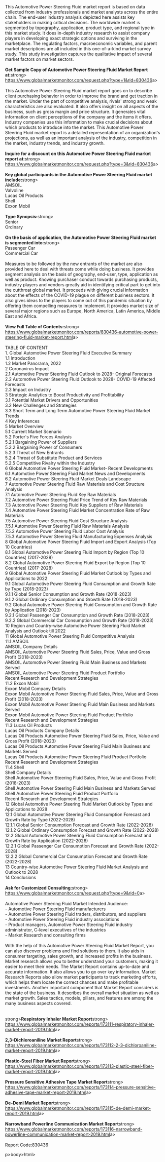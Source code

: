 <html><body><p><br /><br />This Automotive Power Steering Fluid market report is based on data collected from industry professionals and market analysts across the entire chain. The end-user industry analysis depicted here assists key stakeholders in making critical decisions. The worldwide market is segmented by topography, application, product type, and regional type in this market study. It does in-depth industry research to assist company players in developing exact strategic options and surviving in the marketplace. The regulating factors, macroeconomic variables, and parent market descriptions are all included in this one-of-a-kind market survey study. This study investigation captures the qualitative impact of several market factors on market sectors.<br /><br /><strong>Get Sample Copy of Automotive Power Steering Fluid Market Report at:</strong>strong><br /><a href="https://www.globalmarketmonitor.com/request.php?type=1&amp;rid=830436">https://www.globalmarketmonitor.com/request.php?type=1&amp;rid=830436</a>a><br /><br />This Automotive Power Steering Fluid market report goes on to describe client purchasing behavior in order to improve the brand and get traction in the market. Under the part of competitive analysis, rivals' strong and weak characteristics are also evaluated. It also offers insight on all aspects of the business, such as gross margin and price structure. It generates vital information on client perceptions of the company and the items it offers. Industry companies use this information to make crucial decisions about which products to introduce into the market. This Automotive Power Steering Fluid market report is a detailed representation of an organization's projections, as well as an important analysis of the industry, competition in the market, industry trends, and industry growth.<br /><br /><strong>Inquire for a discount on this Automotive Power Steering Fluid market report at:</strong>strong><br /><a href="https://www.globalmarketmonitor.com/request.php?type=3&amp;rid=830436">https://www.globalmarketmonitor.com/request.php?type=3&amp;rid=830436</a>a><br /><br /><strong>Key global participants in the Automotive Power Steering Fluid market include:</strong>strong><br /> AMSOIL <br />Valvoline <br />Lucas Oil Products <br />Shell <br />Exxon Mobil <br /><br /><strong>Type Synopsis:</strong>strong><br />Senior <br />Ordinary <br /><br /><strong>On the basis of application, the Automotive Power Steering Fluid market is segmented into:</strong>strong><br />Passenger Car <br />Commercial Car <br /><br />Measures to be followed by the new entrants of the market are also provided here to deal with threats come while doing business. It provides segment analysis on the basis of geography, end-user, type, application as well as product. Knowing purchaser conduct towards purchasing products, industry players and vendors greatly aid in identifying critical part to get into the cutthroat global market. It proceeds with giving crucial information about the effects of the COVID-19 plague on different business sectors. It also gives ideas to the players to come out of this pandemic situation by offering them compelling measures to implement. It provides market size of several major regions such as Europe, North America, Latin America, Middle East and Africa. <br /><br /><strong>View Full Table of Contents:</strong>strong><br /><a href="https://www.globalmarketmonitor.com/reports/830436-automotive-power-steering-fluid-market-report.html">https://www.globalmarketmonitor.com/reports/830436-automotive-power-steering-fluid-market-report.html</a>a><br /><br />TABLE OF CONTENT<br />1. Global Automotive Power Steering Fluid Executive Summary<br />1.1 Introduction<br />1.2 Market Panorama, 2022<br />2 Coronavirus Impact<br />2.1 Automotive Power Steering Fluid Outlook to 2028- Original Forecasts<br />2.2 Automotive Power Steering Fluid Outlook to 2028- COVID-19 Affected Forecasts<br />2.3 Impact on Industry<br />3 Strategic Analytics to Boost Productivity and Profitability<br />3.1 Potential Market Drivers and Opportunities<br />3.2 New Challenges and Strategies<br />3.3 Short Term and Long Term Automotive Power Steering Fluid Market Trends<br />4 Key Inferences<br />5 Market Overview<br />5.1 Current Market Scenario<br />5.2 Porter's Five Forces Analysis<br />5.2.1 Bargaining Power of Suppliers<br />5.2.2 Bargaining Power of Consumers<br />5.2.3 Threat of New Entrants<br />5.2.4 Threat of Substitute Product and Services<br />5.2.5 Competitive Rivalry within the Industry<br />6 Global Automotive Power Steering Fluid Market- Recent Developments<br />6.1 Automotive Power Steering Fluid Market News and Developments<br />6.2 Automotive Power Steering Fluid Market Deals Landscape<br />7 Automotive Power Steering Fluid Raw Materials and Cost Structure Analysis<br />7.1 Automotive Power Steering Fluid Key Raw Materials<br />7.2 Automotive Power Steering Fluid Price Trend of Key Raw Materials<br />7.3 Automotive Power Steering Fluid Key Suppliers of Raw Materials<br />7.4 Automotive Power Steering Fluid Market Concentration Rate of Raw Materials<br />7.5 Automotive Power Steering Fluid Cost Structure Analysis<br />7.5.1 Automotive Power Steering Fluid Raw Materials Analysis<br />7.5.2 Automotive Power Steering Fluid Labor Cost Analysis<br />7.5.3 Automotive Power Steering Fluid Manufacturing Expenses Analysis<br />8 Global Automotive Power Steering Fluid Import and Export Analysis (Top 10 Countries)<br />8.1 Global Automotive Power Steering Fluid Import by Region (Top 10 Countries) (2017-2028)<br />8.2 Global Automotive Power Steering Fluid Export by Region (Top 10 Countries) (2017-2028)<br />9 Global Automotive Power Steering Fluid Market Outlook by Types and Applications to 2022<br />9.1 Global Automotive Power Steering Fluid Consumption and Growth Rate by Type (2018-2023)<br />9.1.1 Global Senior Consumption and Growth Rate (2018-2023)<br />9.1.2 Global Ordinary Consumption and Growth Rate (2018-2023)<br />9.2 Global Automotive Power Steering Fluid Consumption and Growth Rate by Application (2018-2023)<br />9.2.1  Global Passenger Car Consumption and Growth Rate (2018-2023)<br />9.2.2  Global Commercial Car Consumption and Growth Rate (2018-2023)<br />10 Region and Country-wise Automotive Power Steering Fluid Market Analysis and Outlook till 2022<br />11 Global Automotive Power Steering Fluid Competitive Analysis<br />11.1 AMSOIL<br />AMSOIL Company Details<br />AMSOIL Automotive Power Steering Fluid Sales, Price, Value and Gross Profit (2018-2023)<br />AMSOIL Automotive Power Steering Fluid Main Business and Markets Served<br />AMSOIL Automotive Power Steering Fluid Product Portfolio<br />Recent Research and Development Strategies<br />11.2 Exxon Mobil<br />Exxon Mobil Company Details<br />Exxon Mobil Automotive Power Steering Fluid Sales, Price, Value and Gross Profit (2018-2023)<br />Exxon Mobil Automotive Power Steering Fluid Main Business and Markets Served<br />Exxon Mobil Automotive Power Steering Fluid Product Portfolio<br />Recent Research and Development Strategies<br />11.3 Lucas Oil Products<br />Lucas Oil Products Company Details<br />Lucas Oil Products Automotive Power Steering Fluid Sales, Price, Value and Gross Profit (2018-2023)<br />Lucas Oil Products Automotive Power Steering Fluid Main Business and Markets Served<br />Lucas Oil Products Automotive Power Steering Fluid Product Portfolio<br />Recent Research and Development Strategies<br />11.4 Shell<br />Shell Company Details<br />Shell Automotive Power Steering Fluid Sales, Price, Value and Gross Profit (2018-2023)<br />Shell Automotive Power Steering Fluid Main Business and Markets Served<br />Shell Automotive Power Steering Fluid Product Portfolio<br />Recent Research and Development Strategies<br />12 Global Automotive Power Steering Fluid Market Outlook by Types and Applications to 2028<br />12.1 Global Automotive Power Steering Fluid Consumption Forecast and Growth Rate by Type (2022-2028)<br />12.1.1 Global Senior Consumption Forecast and Growth Rate (2022-2028)<br />12.1.2 Global Ordinary Consumption Forecast and Growth Rate (2022-2028)<br />12.2 Global Automotive Power Steering Fluid Consumption Forecast and Growth Rate by Application (2022-2028)<br />12.2.1 Global Passenger Car Consumption Forecast and Growth Rate (2022-2028)<br />12.2.2 Global Commercial Car Consumption Forecast and Growth Rate (2022-2028)<br />13 Country-wise Automotive Power Steering Fluid Market Analysis and Outlook to 2028<br />14 Conclusions<br /><br /><strong>Ask for Customized Consulting:</strong>strong><br /><a href="https://www.globalmarketmonitor.com/request.php?type=9&amp;rid=0">https://www.globalmarketmonitor.com/request.php?type=9&amp;rid=0</a>a><br /><br />Automotive Power Steering Fluid Market Intended Audience:<br />- Automotive Power Steering Fluid manufacturers<br />- Automotive Power Steering Fluid traders, distributors, and suppliers<br />- Automotive Power Steering Fluid industry associations<br />- Product managers, Automotive Power Steering Fluid industry administrator, C-level executives of the industries<br />- Market Research and consulting firms<br /><br />With the help of this Automotive Power Steering Fluid Market Report, you can also discover problems and find solutions to them. It also aids in consumer targeting, sales growth, and increased profits in the business. Market research allows you to better understand your customers, making it easier to meet their needs. The Market Report contains up-to-date and accurate information. It also allows you to go over key information. Market Research Reports also allow market participants to track marketing efforts, which helps them locate the correct chances and make profitable investments. Another important component that Market Report considers is the state of the business. It describes the overall market situation as well as market growth. Sales tactics, models, pillars, and features are among the many business aspects covered.<br /><br /><strong><br /></strong>strong><strong>Respiratory Inhaler Market Report</strong>strong><br /><a href="https://www.globalmarketmonitor.com/reports/173111-respiratory-inhaler-market-report-2019.html">https://www.globalmarketmonitor.com/reports/173111-respiratory-inhaler-market-report-2019.html</a>a><br /><br /><strong>2,3-Dichloroaniline Market Report</strong>strong><br /><a href="https://www.globalmarketmonitor.com/reports/173112-2-3-dichloroaniline-market-report-2019.html">https://www.globalmarketmonitor.com/reports/173112-2-3-dichloroaniline-market-report-2019.html</a>a><br /><br /><strong>Plastic-Steel Fiber Market Report</strong>strong><br /><a href="https://www.globalmarketmonitor.com/reports/173113-plastic-steel-fiber-market-report-2019.html">https://www.globalmarketmonitor.com/reports/173113-plastic-steel-fiber-market-report-2019.html</a>a><br /><br /><strong>Pressure Sensitive Adhesive Tape Market Report</strong>strong><br /><a href="https://www.globalmarketmonitor.com/reports/173114-pressure-sensitive-adhesive-tape-market-report-2019.html">https://www.globalmarketmonitor.com/reports/173114-pressure-sensitive-adhesive-tape-market-report-2019.html</a>a><br /><br /><strong>De-Demi Market Report</strong>strong><br /><a href="https://www.globalmarketmonitor.com/reports/173115-de-demi-market-report-2019.html">https://www.globalmarketmonitor.com/reports/173115-de-demi-market-report-2019.html</a>a><br /><br /><strong>Narrowband Powerline Communication Market Report</strong>strong><br /><a href="https://www.globalmarketmonitor.com/reports/173116-narrowband-powerline-communication-market-report-2019.html">https://www.globalmarketmonitor.com/reports/173116-narrowband-powerline-communication-market-report-2019.html</a>a><br /><br />Report Code:830436</p>p></body>body></html>html></p></body></html>
